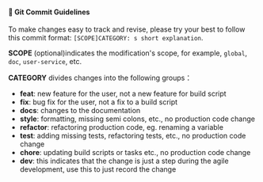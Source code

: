 #### 📝 Git Commit Guidelines

To make changes easy to track and revise, please try your best to follow this commit format: `[SCOPE]CATEGORY: s short explanation`.

**SCOPE** (optional)indicates the modification's scope, for example, `global`, `doc`, `user-service`, etc.

**CATEGORY** divides changes into the following groups：  

* **feat**: new feature for the user, not a new feature for build script
* **fix**: bug fix for the user, not a fix to a build script
* **docs**: changes to the documentation
* **style**: formatting, missing semi colons, etc., no production code change
* **refactor**: refactoring production code, eg. renaming a variable
* **test**: adding missing tests, refactoring tests, etc., no production code change
* **chore**: updating build scripts or tasks etc., no production code change
* **dev**: this indicates that the change is just a step during the agile development, use this to just record the change